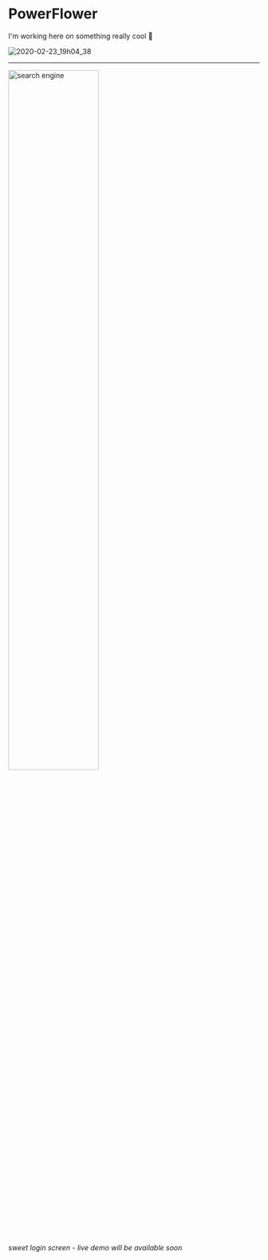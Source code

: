 # PowerFlower

I'm working here on something really cool 🌼

![2020-02-23_19h04_38](https://user-images.githubusercontent.com/33101796/75117169-64c1c300-566f-11ea-9cde-d59784019793.png) 

---

<a href="https://www.youtube.com/watch?v=a7DdBfaHmxE&feature=youtu.be"><img src="https://user-images.githubusercontent.com/33101796/76796654-35185d80-67cc-11ea-9a4c-1b8139b8650a.png" alt="search engine" width="60%"></a>

*sweet login screen - live demo will be available soon*

